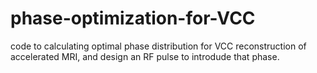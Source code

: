 # phase-optimization-for-VCC
code to calculating optimal phase distribution for VCC reconstruction of accelerated MRI, and design an RF pulse to introdude that phase.

